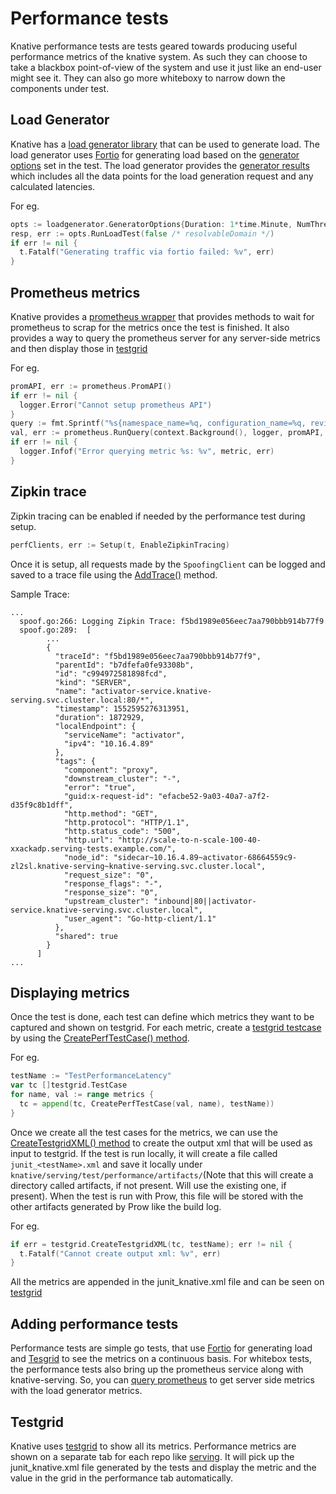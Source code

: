 # Performance tests

Knative performance tests are tests geared towards producing useful performance
metrics of the knative system. As such they can choose to take a blackbox
point-of-view of the system and use it just like an end-user might see it. They
can also go more whiteboxy to narrow down the components under test.

## Load Generator

Knative has a
[load generator library](https://github.com/knative/test-infra/tree/master/shared/loadgenerator)
that can be used to generate load. The load generator uses
[Fortio](https://fortio.org/) for generating load based on the
[generator options](https://github.com/knative/test-infra/blob/master/shared/loadgenerator/loadgenerator.go)
set in the test. The load generator provides the
[generator results](https://github.com/knative/test-infra/blob/master/shared/loadgenerator/loadgenerator.go)
which includes all the data points for the load generation request and any
calculated latencies.

For eg.

```go
opts := loadgenerator.GeneratorOptions{Duration: 1*time.Minute, NumThreads: 1}
resp, err := opts.RunLoadTest(false /* resolvableDomain */)
if err != nil {
  t.Fatalf("Generating traffic via fortio failed: %v", err)
}
```

## Prometheus metrics

Knative provides a
[prometheus wrapper](https://github.com/knative/test-infra/tree/master/shared/prometheus)
that provides methods to wait for prometheus to scrap for the metrics once the
test is finished. It also provides a way to query the prometheus server for any
server-side metrics and then display those in [testgrid](#displaying-metrics)

For eg.

```go
promAPI, err := prometheus.PromAPI()
if err != nil {
  logger.Error("Cannot setup prometheus API")
}
query := fmt.Sprintf("%s{namespace_name=%q, configuration_name=%q, revision_name=%q}", metric, test.ServingNamespace, names.Config, names.Revision)
val, err := prometheus.RunQuery(context.Background(), logger, promAPI, query)
if err != nil {
  logger.Infof("Error querying metric %s: %v", metric, err)
}
```

## Zipkin trace

Zipkin tracing can be enabled if needed by the performance test during setup.

```go
perfClients, err := Setup(t, EnableZipkinTracing)
```

Once it is setup, all requests made by the `SpoofingClient` can be logged and saved to a trace file using the
[AddTrace()](https://github.com/knative/serving/blob/master/test/performance/performance.go) method.

Sample Trace:

```
...
  spoof.go:266: Logging Zipkin Trace: f5bd1989e056eec7aa790bbb914b77f9
  spoof.go:289:  [
        ...
        {
          "traceId": "f5bd1989e056eec7aa790bbb914b77f9",
          "parentId": "b7dfefa0fe93308b",
          "id": "c994972581898fcd",
          "kind": "SERVER",
          "name": "activator-service.knative-serving.svc.cluster.local:80/*",
          "timestamp": 1552595276313951,
          "duration": 1872929,
          "localEndpoint": {
            "serviceName": "activator",
            "ipv4": "10.16.4.89"
          },
          "tags": {
            "component": "proxy",
            "downstream_cluster": "-",
            "error": "true",
            "guid:x-request-id": "efacbe52-9a03-40a7-a7f2-d35f9c8b1dff",
            "http.method": "GET",
            "http.protocol": "HTTP/1.1",
            "http.status_code": "500",
            "http.url": "http://scale-to-n-scale-100-40-xxackadp.serving-tests.example.com/",
            "node_id": "sidecar~10.16.4.89~activator-68664559c9-zl2sl.knative-serving~knative-serving.svc.cluster.local",
            "request_size": "0",
            "response_flags": "-",
            "response_size": "0",
            "upstream_cluster": "inbound|80||activator-service.knative-serving.svc.cluster.local",
            "user_agent": "Go-http-client/1.1"
          },
          "shared": true
        }
      ]
...
```

## Displaying metrics

Once the test is done, each test can define which metrics they want to be
captured and shown on testgrid. For each metric, create a
[testgrid testcase](https://github.com/knative/test-infra/blob/master/shared/testgrid/testgrid.go)
by using the
[CreatePerfTestCase() method](https://github.com/knative/serving/blob/master/test/performance/performance.go).

For eg.

```go
testName := "TestPerformanceLatency"
var tc []testgrid.TestCase
for name, val := range metrics {
  tc = append(tc, CreatePerfTestCase(val, name), testName))
}
```

Once we create all the test cases for the metrics, we can use the
[CreateTestgridXML() method](https://github.com/knative/test-infra/blob/master/shared/testgrid/testgrid.go)
to create the output xml that will be used as input to testgrid. If the test is
run locally, it will create a file called `junit_<testName>.xml` and save it
locally under `knative/serving/test/performance/artifacts/`(Note that this will
create a directory called artifacts, if not present. Will use the existing one,
if present). When the test is run with Prow, this file will be stored with the
other artifacts generated by Prow like the build log.

For eg.

```go
if err = testgrid.CreateTestgridXML(tc, testName); err != nil {
  t.Fatalf("Cannot create output xml: %v", err)
}
```

All the metrics are appended in the junit_knative.xml file and can be seen on
[testgrid](#Testgrid)

## Adding performance tests

Performance tests are simple go tests, that use [Fortio](#load-generator) for
generating load and [Tesgrid](#displaying-metrics) to see the metrics on a
continuous basis. For whitebox tests, the performance tests also bring up the
prometheus service along with knative-serving. So, you can
[query prometheus](#prometheus-metrics) to get server side metrics with the load
generator metrics.

## Testgrid

Knative uses [testgrid](https://testgrid.knative.dev) to show all its metrics.
Performance metrics are shown on a separate tab for each repo like
[serving](https://testgrid.knative.dev/knative-serving#performance). It will
pick up the junit_knative.xml file generated by the tests and display the metric
and the value in the grid in the performance tab automatically.
